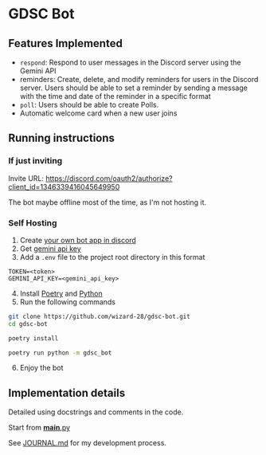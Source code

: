# GDSC Bot

## Features Implemented

- `respond`: Respond to user messages in the Discord server using the Gemini API
- reminders: Create, delete, and modify reminders for users in the Discord server. Users should
  be able to set a reminder by sending a message with the time and date of the
  reminder in a specific format
- `poll`: Users should be able to create Polls.
- Automatic welcome card when a new user joins

## Running instructions

### If just inviting

Invite URL: <https://discord.com/oauth2/authorize?client_id=1346339416045649950>

The bot maybe offline most of the time, as I'm not hosting it.

### Self Hosting

1. Create [your own bot app in discord](https://discord.com/developers/applications/)
2. Get [gemini api key](https://aistudio.google.com/apikey)
3. Add a `.env` file to the project root directory in this format

```monospace
TOKEN=<token>
GEMINI_API_KEY=<gemini_api_key>
```

4. Install [Poetry](https://python-poetry.org/) and [Python](https://www.python.org/)
5. Run the following commands

```bash
git clone https://github.com/wizard-28/gdsc-bot.git
cd gdsc-bot

poetry install

poetry run python -m gdsc_bot
```

6. Enjoy the bot

## Implementation details

Detailed using docstrings and comments in the code.

Start from [**main**.py](src/gdsc_bot/__main__.py)

See [JOURNAL.md](/JOURNAL.md) for my development process.
